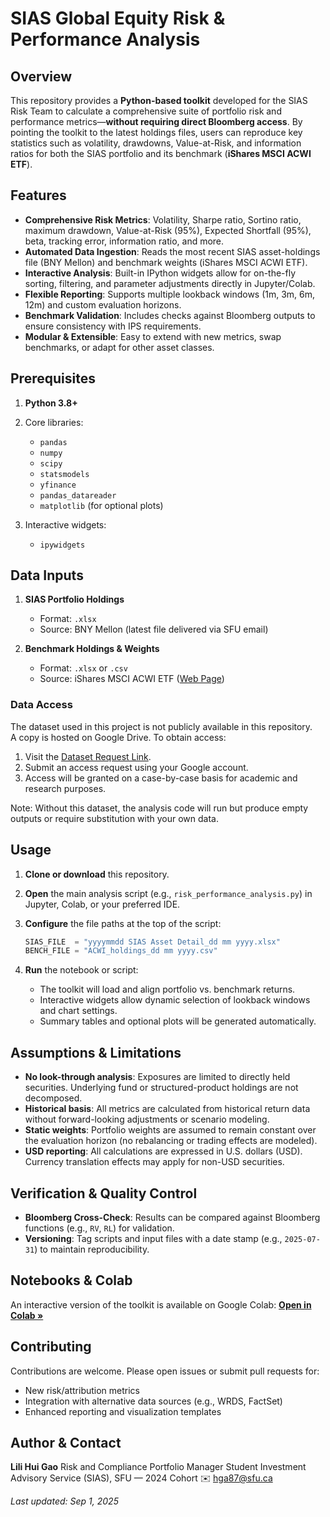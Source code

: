 # SIAS Global Equity Risk & Performance Analysis

## Overview

This repository provides a **Python-based toolkit** developed for the SIAS Risk Team to calculate a comprehensive suite of portfolio risk and performance metrics—**without requiring direct Bloomberg access**. By pointing the toolkit to the latest holdings files, users can reproduce key statistics such as volatility, drawdowns, Value-at-Risk, and information ratios for both the SIAS portfolio and its benchmark (**iShares MSCI ACWI ETF**).

## Features

* **Comprehensive Risk Metrics**: Volatility, Sharpe ratio, Sortino ratio, maximum drawdown, Value-at-Risk (95%), Expected Shortfall (95%), beta, tracking error, information ratio, and more.
* **Automated Data Ingestion**: Reads the most recent SIAS asset-holdings file (BNY Mellon) and benchmark weights (iShares MSCI ACWI ETF).
* **Interactive Analysis**: Built-in IPython widgets allow for on-the-fly sorting, filtering, and parameter adjustments directly in Jupyter/Colab.
* **Flexible Reporting**: Supports multiple lookback windows (1m, 3m, 6m, 12m) and custom evaluation horizons.
* **Benchmark Validation**: Includes checks against Bloomberg outputs to ensure consistency with IPS requirements.
* **Modular & Extensible**: Easy to extend with new metrics, swap benchmarks, or adapt for other asset classes.

## Prerequisites

1. **Python 3.8+**
2. Core libraries:

   * `pandas`
   * `numpy`
   * `scipy`
   * `statsmodels`
   * `yfinance`
   * `pandas_datareader`
   * `matplotlib` (for optional plots)
3. Interactive widgets:

   * `ipywidgets`

## Data Inputs

1. **SIAS Portfolio Holdings**

   * Format: `.xlsx`
   * Source: BNY Mellon (latest file delivered via SFU email)

2. **Benchmark Holdings & Weights**

   * Format: `.xlsx` or `.csv`
   * Source: iShares MSCI ACWI ETF ([Web Page](https://www.ishares.com/us/products/239600/ishares-msci-acwi-etf))

### Data Access
The dataset used in this project is not publicly available in this repository.  
A copy is hosted on Google Drive. To obtain access:

1. Visit the [Dataset Request Link](https://drive.google.com/drive/folders/14Qj5mYg8BhEvRLRt2MkeXgo4BZWTp-xB?usp=sharing).  
2. Submit an access request using your Google account.  
3. Access will be granted on a case-by-case basis for academic and research purposes.  

Note: Without this dataset, the analysis code will run but produce empty outputs or require substitution with your own data.

## Usage

1. **Clone or download** this repository.

2. **Open** the main analysis script (e.g., `risk_performance_analysis.py`) in Jupyter, Colab, or your preferred IDE.

3. **Configure** the file paths at the top of the script:

   ```python
   SIAS_FILE  = "yyyymmdd SIAS Asset Detail_dd mm yyyy.xlsx"
   BENCH_FILE = "ACWI_holdings_dd mm yyyy.csv"
   ```

4. **Run** the notebook or script:

   * The toolkit will load and align portfolio vs. benchmark returns.
   * Interactive widgets allow dynamic selection of lookback windows and chart settings.
   * Summary tables and optional plots will be generated automatically.

## Assumptions & Limitations

* **No look-through analysis**: Exposures are limited to directly held securities. Underlying fund or structured-product holdings are not decomposed.
* **Historical basis**: All metrics are calculated from historical return data without forward-looking adjustments or scenario modeling.
* **Static weights**: Portfolio weights are assumed to remain constant over the evaluation horizon (no rebalancing or trading effects are modeled).
* **USD reporting**: All calculations are expressed in U.S. dollars (USD). Currency translation effects may apply for non-USD securities.

## Verification & Quality Control

* **Bloomberg Cross-Check**: Results can be compared against Bloomberg functions (e.g., `RV`, `RL`) for validation.
* **Versioning**: Tag scripts and input files with a date stamp (e.g., `2025-07-31`) to maintain reproducibility.

## Notebooks & Colab

An interactive version of the toolkit is available on Google Colab:
[**Open in Colab »**](https://colab.research.google.com/drive/1l0Hvb7rZ-ynC90jzbVvXclNnZDeoaw8E?usp=sharing)

## Contributing

Contributions are welcome. Please open issues or submit pull requests for:

* New risk/attribution metrics
* Integration with alternative data sources (e.g., WRDS, FactSet)
* Enhanced reporting and visualization templates

## Author & Contact

**Lili Hui Gao**
Risk and Compliance Portfolio Manager
Student Investment Advisory Service (SIAS), SFU — 2024 Cohort
✉️ [hga87@sfu.ca](mailto:hga87@sfu.ca)

*Last updated: Sep 1, 2025*
